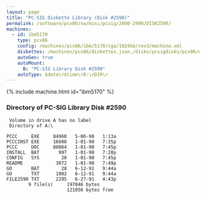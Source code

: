 ```yaml
---
layout: page
title: "PC-SIG Diskette Library (Disk #2590)"
permalink: /software/pcx86/sw/misc/pcsig/2000-2999/DISK2590/
machines:
  - id: ibm5170
    type: pcx86
    config: /machines/pcx86/ibm/5170/cga/1024kb/rev3/machine.xml
    diskettes: /machines/pcx86/diskettes.json,/disks/pcsigdisks/pcx86/diskettes.json
    autoGen: true
    autoMount:
      B: "PC-SIG Library Disk #2590"
    autoType: $date\r$time\rB:\rDIR\r
---
```


{% include machine.html id="ibm5170" %}

### Directory of PC-SIG Library Disk #2590

     Volume in drive A has no label
     Directory of A:\

    PCCC     EXE     84960   5-06-90   1:13a
    PCCCINST EXE     16608   1-01-90   7:35p
    PCCC     DOC     88064   1-01-90   7:45p
    INSTALL  BAT       997   1-01-90   7:28p
    CONFIG   SYS        20   1-01-90   7:45p
    README            3072   1-01-90   7:49p
    GO       BAT        28   6-12-91   9:44a
    GO       TXT      1002   6-12-91   9:44a
    FILE2590 TXT      2295   6-27-91   4:43p
            9 file(s)     197046 bytes
                          121856 bytes free
